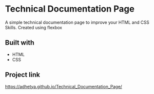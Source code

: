 # Technical Documentation Page

A simple technical documentation page to improve your HTML and CSS Skills. Created using flexbox

## Built with

- HTML
- CSS

## Project link
https://adhetya.github.io/Technical_Documentation_Page/
